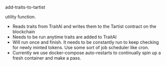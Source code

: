 add-traits-to-tartist

utility function.

- Reads traits from TraitAI and writes them to the Tartist contract on the blockchain
- Needs to be run anytime traits are added to TraitAI
- Will run once and finish. It needs to be constantly run to keep checking for newly minted tokens. Use some sort of job scheduler like cron.
- Currently we use docker-compose auto-restarts to continually spin up a fresh container and make a pass.
